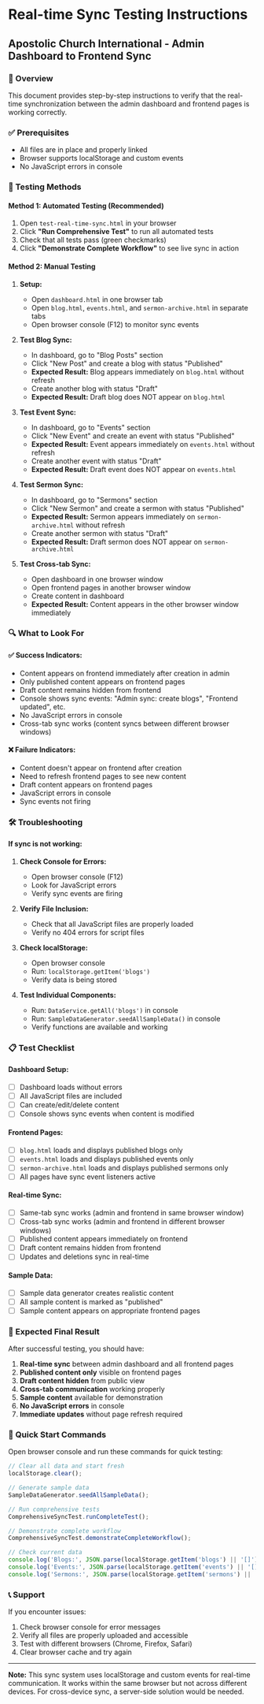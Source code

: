 # Real-time Sync Testing Instructions
## Apostolic Church International - Admin Dashboard to Frontend Sync

### 🎯 Overview
This document provides step-by-step instructions to verify that the real-time synchronization between the admin dashboard and frontend pages is working correctly.

### ✅ Prerequisites
- All files are in place and properly linked
- Browser supports localStorage and custom events
- No JavaScript errors in console

### 🧪 Testing Methods

#### Method 1: Automated Testing (Recommended)
1. Open `test-real-time-sync.html` in your browser
2. Click **"Run Comprehensive Test"** to run all automated tests
3. Check that all tests pass (green checkmarks)
4. Click **"Demonstrate Complete Workflow"** to see live sync in action

#### Method 2: Manual Testing
1. **Setup:**
   - Open `dashboard.html` in one browser tab
   - Open `blog.html`, `events.html`, and `sermon-archive.html` in separate tabs
   - Open browser console (F12) to monitor sync events

2. **Test Blog Sync:**
   - In dashboard, go to "Blog Posts" section
   - Click "New Post" and create a blog with status "Published"
   - **Expected Result:** Blog appears immediately on `blog.html` without refresh
   - Create another blog with status "Draft"
   - **Expected Result:** Draft blog does NOT appear on `blog.html`

3. **Test Event Sync:**
   - In dashboard, go to "Events" section
   - Click "New Event" and create an event with status "Published"
   - **Expected Result:** Event appears immediately on `events.html` without refresh
   - Create another event with status "Draft"
   - **Expected Result:** Draft event does NOT appear on `events.html`

4. **Test Sermon Sync:**
   - In dashboard, go to "Sermons" section
   - Click "New Sermon" and create a sermon with status "Published"
   - **Expected Result:** Sermon appears immediately on `sermon-archive.html` without refresh
   - Create another sermon with status "Draft"
   - **Expected Result:** Draft sermon does NOT appear on `sermon-archive.html`

5. **Test Cross-tab Sync:**
   - Open dashboard in one browser window
   - Open frontend pages in another browser window
   - Create content in dashboard
   - **Expected Result:** Content appears in the other browser window immediately

### 🔍 What to Look For

#### ✅ Success Indicators:
- Content appears on frontend immediately after creation in admin
- Only published content appears on frontend pages
- Draft content remains hidden from frontend
- Console shows sync events: "Admin sync: create blogs", "Frontend updated", etc.
- No JavaScript errors in console
- Cross-tab sync works (content syncs between different browser windows)

#### ❌ Failure Indicators:
- Content doesn't appear on frontend after creation
- Need to refresh frontend pages to see new content
- Draft content appears on frontend pages
- JavaScript errors in console
- Sync events not firing

### 🛠️ Troubleshooting

#### If sync is not working:
1. **Check Console for Errors:**
   - Open browser console (F12)
   - Look for JavaScript errors
   - Verify sync events are firing

2. **Verify File Inclusion:**
   - Check that all JavaScript files are properly loaded
   - Verify no 404 errors for script files

3. **Check localStorage:**
   - Open browser console
   - Run: `localStorage.getItem('blogs')`
   - Verify data is being stored

4. **Test Individual Components:**
   - Run: `DataService.getAll('blogs')` in console
   - Run: `SampleDataGenerator.seedAllSampleData()` in console
   - Verify functions are available and working

### 📋 Test Checklist

#### Dashboard Setup:
- [ ] Dashboard loads without errors
- [ ] All JavaScript files are included
- [ ] Can create/edit/delete content
- [ ] Console shows sync events when content is modified

#### Frontend Pages:
- [ ] `blog.html` loads and displays published blogs only
- [ ] `events.html` loads and displays published events only
- [ ] `sermon-archive.html` loads and displays published sermons only
- [ ] All pages have sync event listeners active

#### Real-time Sync:
- [ ] Same-tab sync works (admin and frontend in same browser window)
- [ ] Cross-tab sync works (admin and frontend in different browser windows)
- [ ] Published content appears immediately on frontend
- [ ] Draft content remains hidden from frontend
- [ ] Updates and deletions sync in real-time

#### Sample Data:
- [ ] Sample data generator creates realistic content
- [ ] All sample content is marked as "published"
- [ ] Sample content appears on appropriate frontend pages

### 🎉 Expected Final Result

After successful testing, you should have:
1. **Real-time sync** between admin dashboard and all frontend pages
2. **Published content only** visible on frontend pages
3. **Draft content hidden** from public view
4. **Cross-tab communication** working properly
5. **Sample content** available for demonstration
6. **No JavaScript errors** in console
7. **Immediate updates** without page refresh required

### 🚀 Quick Start Commands

Open browser console and run these commands for quick testing:

```javascript
// Clear all data and start fresh
localStorage.clear();

// Generate sample data
SampleDataGenerator.seedAllSampleData();

// Run comprehensive tests
ComprehensiveSyncTest.runCompleteTest();

// Demonstrate complete workflow
ComprehensiveSyncTest.demonstrateCompleteWorkflow();

// Check current data
console.log('Blogs:', JSON.parse(localStorage.getItem('blogs') || '[]'));
console.log('Events:', JSON.parse(localStorage.getItem('events') || '[]'));
console.log('Sermons:', JSON.parse(localStorage.getItem('sermons') || '[]'));
```

### 📞 Support

If you encounter issues:
1. Check browser console for error messages
2. Verify all files are properly uploaded and accessible
3. Test with different browsers (Chrome, Firefox, Safari)
4. Clear browser cache and try again

---

**Note:** This sync system uses localStorage and custom events for real-time communication. It works within the same browser but not across different devices. For cross-device sync, a server-side solution would be needed.
